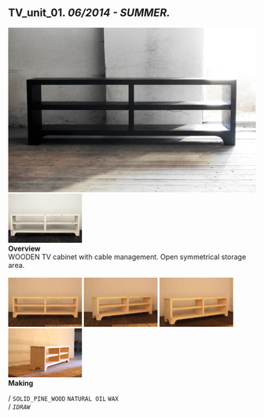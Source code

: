 
## TV_unit_01. _06/2014 - SUMMER._  
![TV_unit_01](/projects/TV_unit_01/100.jpg)<a href="https://ewwgene.github.io/projects/TV_unit_01/101.jpg"><img src="/projects/TV_unit_01/101.jpg" height="100"></a>   
**Overview**  
WOODEN TV cabinet with cable management. Open symmetrical storage area.  
<br>
<a href="https://ewwgene.github.io/projects/TV_unit_01/Making/IMG_1516.jpg"><img src="/projects/TV_unit_01/Making/IMG_1516.jpg" height="100"></a> <a href="https://ewwgene.github.io/projects/TV_unit_01/Making/IMG_1518.jpg"><img src="/projects/TV_unit_01/Making/IMG_1518.jpg" height="100"></a> <a href="https://ewwgene.github.io/projects/TV_unit_01/Making/IMG_1520.jpg"><img src="/projects/TV_unit_01/Making/IMG_1520.jpg" height="100"></a> <a href="https://ewwgene.github.io/projects/TV_unit_01/Making/IMG_1527.jpg"><img src="/projects/TV_unit_01/Making/IMG_1527.jpg" height="100"></a>   
**Making**  
  
/
`SOLID_PINE_WOOD` `NATURAL OIL` `WAX`   
/
_`IDRAW`_   
<br>

